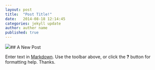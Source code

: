 ```yaml
---
layout: post
title:  "Post Title!"
date:   2014-08-18 12:14:45
categories: jekyll update
author: auther name
published: true
---
```


![](../../../../images/img-4.png)## A New Post

Enter text in [Markdown](http://daringfireball.net/projects/markdown/). Use the toolbar above, or click the **?** button for formatting help.
Thanks.